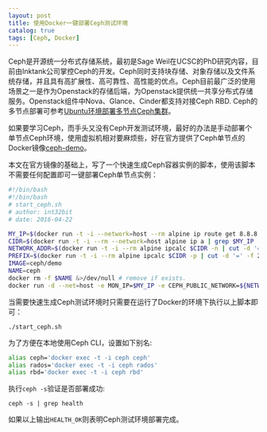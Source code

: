 ```yaml
---
layout: post
title: 使用Docker一键部署Ceph测试环境
catalog: true
tags: [Ceph, Docker]
---
```


Ceph是开源统一分布式存储系统，最初是Sage Weil在UCSC的PhD研究内容，目前由Inktank公司掌控Ceph的开发。Ceph同时支持块存储、对象存储以及文件系统存储，并且具有高扩展性、高可靠性、高性能的优点。Ceph目前最广泛的使用场景之一是作为Openstack的存储后端，为Openstack提供统一共享分布式存储服务。Openstack组件中Nova、Glance、Cinder都支持对接Ceph RBD. Ceph的多节点部署可参考[Ubuntu环境部署多节点Ceph集群](http://int32bit.me/2016/04/15/%E4%BD%BF%E7%94%A8ubuntu%E5%BF%AB%E9%80%9F%E9%83%A8%E7%BD%B2ceph%E9%9B%86%E7%BE%A4/)。

如果要学习Ceph，而手头又没有Ceph开发测试环境，最好的办法是手动部署个单节点Ceph环境，使用虚拟机相对要麻烦些，好在官方提供了Ceph单节点的Docker镜像[ceph-demo](https://hub.docker.com/r/ceph/demo/)。

本文在官方镜像的基础上，写了一个快速生成Ceph容器实例的脚本，使用该脚本不需要任何配置即可一键部署Ceph单节点实例：

```bash
#!/bin/bash
#!/bin/bash
# start_ceph.sh
# author: int32bit
# date: 2016-04-22

MY_IP=$(docker run -t -i --network=host --rm alpine ip route get 8.8.8.8 | awk '{print $7}')
CIDR=$(docker run -t -i --rm --network=host alpine ip a | grep $MY_IP | awk '{print $2}')
NETWORK_ADDR=$(docker run -t -i --rm alpine ipcalc $CIDR -n | cut -d '=' -f 2 | tr -d '\r' )
PREFIX=$(docker run -t -i --rm alpine ipcalc $CIDR -p | cut -d '=' -f 2 | tr -d '\r')
IMAGE=ceph/demo
NAME=ceph
docker rm -f $NAME &>/dev/null # remove if exists.
docker run -d --net=host -e MON_IP=$MY_IP -e CEPH_PUBLIC_NETWORK=${NETWORK_ADDR}/$PREFIX --name $NAME $IMAGE
```

当需要快速生成Ceph测试环境时只需要在运行了Docker的环境下执行以上脚本即可：

```
./start_ceph.sh
```

为了方便在本地使用Ceph CLI，设置如下别名:

```bash
alias ceph='docker exec -t -i ceph ceph'
alias rados='docker exec -t -i ceph rados'
alias rbd='docker exec -t -i ceph rbd'
```

执行`ceph -s`验证是否部署成功:

```
ceph -s | grep health
```

如果以上输出`HEALTH_OK`则表明Ceph测试环境部署完成。
